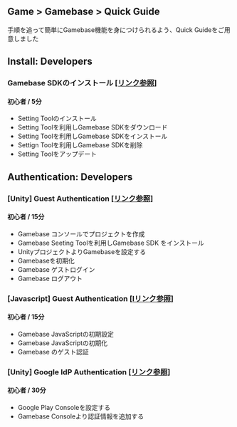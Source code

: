 ## Game > Gamebase > Quick Guide

手順を追って簡単にGamebase機能を身につけられるよう、Quick Guideをご用意しました

## Install: Developers

### Gamebase SDKのインストール [\[リンク参照\]](https://forward.nhn.com/2020/seoul/hands-on-labs/gamebase.install-with-setting-tool/)

#### 初心者 / 5分

* Setting Toolのインストール
* Setting Toolを利用しGamebase SDKをダウンロード
* Setting Toolを利用しGamebase SDKをインストール
* Settign Toolを利用しGamebase SDKを削除
* Setting Toolをアップデート

## Authentication: Developers

### [Unity] Guest Authentication [\[リンク参照\]](https://forward.nhn.com/2020/seoul/hands-on-labs/gamebase.guest-auth-on-unity/)

#### 初心者 / 15分

* Gamebase コンソールでプロジェクトを作成
* Gamebase Seeting Toolを利用しGamebase SDK をインストール
* UnityプロジェクトよりGamebaseを設定する
* Gamebaseを初期化
* Gamebase ゲストログイン
* Gamebase ログアウト

### [Javascript] Guest Authentication [\[lリンク参照\]](https://forward.nhn.com/2020/seoul/hands-on-labs/gamebase.guest-auth-on-js/)

#### 初心者 / 15分

* Gamebase JavaScriptの初期設定
* Gamebase JavaScriptの初期化
* Gamebase のゲスト認証

### [Unity] Google IdP Authentication [\[リンク参照\]](https://forward.nhn.com/2020/seoul/hands-on-labs/gamebase.google-setting/)

#### 初心者 / 30分

* Google Play Consoleを設定する
* Gamebase Consoleより認証情報を追加する
